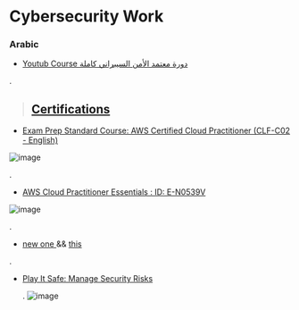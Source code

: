 # Cybersecurity Work



### Arabic



- [Youtub Course  دورة معتمد الأمن السيبراني كاملة](https://www.youtube.com/watch?v=WiYuS9ft78I)

.
> ## [Certifications](https://explore.skillbuilder.aws/learn/mycourses)


- [Exam Prep Standard Course: AWS Certified Cloud Practitioner (CLF-C02 - English)](https://explore.skillbuilder.aws/learn/course/16434/play/93574/course-feedback)

![image](https://github.com/nancyalaswad90/Cyber-security-Work/assets/36210723/e2a3a476-1d23-411e-8623-e43d0ea4b016)




.






- [AWS Cloud Practitioner Essentials  : ID: E-N0539V](https://explore.skillbuilder.aws/learn/course/134/play/66483/what-to-do-next)


![image](https://github.com/nancyalaswad90/Cyber-security-Work/assets/36210723/5c30c279-2590-4efe-9483-4cb1414f0daf)


.
 

- [new one ](https://explore.skillbuilder.aws/learn/course/156/play/80055/job-roles-in-the-cloud;lp=82) && [ this](https://explore.skillbuilder.aws/learn/course/134/play/99519/aws-cloud-practitioner-essentials)

.
- [Play It Safe: Manage Security Risks](https://www.coursera.org/account/accomplishments/verify/PJXQSZBPKVAJ)

  .
![image](https://github.com/nancyalaswad90/Cyber-security-Work/assets/36210723/d26995b2-8efb-4efb-af6c-ba97838d5760)
